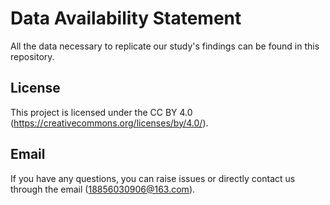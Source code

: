 # Data Availability Statement
All the data necessary to replicate our study's findings can be found in this repository.

## License
This project is licensed under the CC BY 4.0 (https://creativecommons.org/licenses/by/4.0/).

## Email
If you have any questions, you can raise issues or directly contact us through the email (18856030906@163.com).
